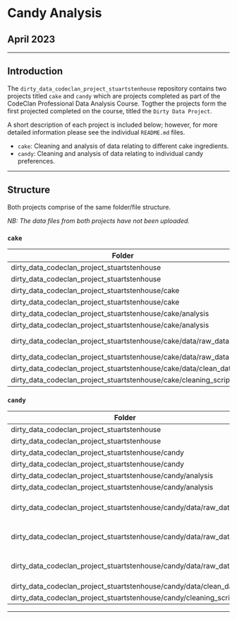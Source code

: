 # Candy Analysis

## April 2023

------------------------------------------------------------------------

## Introduction

The `dirty_data_codeclan_project_stuartstenhouse` repository contains two projects titled `cake` and `candy` which are projects completed as part of the CodeClan Professional Data Analysis Course. Togther the projects form the first projected completed on the course, titled the `Dirty Data Project`.

A short description of each project is included below; however, for more detailed information please see the individual `README.md` files.

-   `cake`: Cleaning and analysis of data relating to different cake ingredients.
-   `candy`: Cleaning and analysis of data relating to individual candy preferences.

------------------------------------------------------------------------

## Structure

Both projects comprise of the same folder/file structure.

*NB: The data files from both projects have not been uploaded.*

### `cake`

| **Folder**                                                       | **File Name**              |
|-------------------------------------------------|-----------------------|
| dirty_data_codeclan_project_stuartstenhouse                      | README.md                  |
| dirty_data_codeclan_project_stuartstenhouse                      | .gitignore                 |
| dirty_data_codeclan_project_stuartstenhouse/cake                 | cake.Rproj                 |
| dirty_data_codeclan_project_stuartstenhouse/cake                 | README.md                  |
| dirty_data_codeclan_project_stuartstenhouse/cake/analysis        | analysis.Rmd               |
| dirty_data_codeclan_project_stuartstenhouse/cake/analysis        | analysis.nb.html           |
| dirty_data_codeclan_project_stuartstenhouse/cake/data/raw_data   | cake-ingredients-1961.csv  |
| dirty_data_codeclan_project_stuartstenhouse/cake/data/raw_data   | cake_ingredient_code.csv   |
| dirty_data_codeclan_project_stuartstenhouse/cake/data/clean_data | cake_ingredients_clean.csv |
| dirty_data_codeclan_project_stuartstenhouse/cake/cleaning_script | cleaning.R                 |

### `candy`

| **Folder**                                                        | **File Name**               |
|-------------------------------------------------|----------------------|
| dirty_data_codeclan_project_stuartstenhouse                       | README.md                   |
| dirty_data_codeclan_project_stuartstenhouse                       | .gitignore                  |
| dirty_data_codeclan_project_stuartstenhouse/candy                 | candy.Rproj                 |
| dirty_data_codeclan_project_stuartstenhouse/candy                 | README.md                   |
| dirty_data_codeclan_project_stuartstenhouse/candy/analysis        | analysis.Rmd                |
| dirty_data_codeclan_project_stuartstenhouse/candy/analysis        | analysis.nb.html            |
| dirty_data_codeclan_project_stuartstenhouse/candy/data/raw_data   | boing-boing-candy-2015.xlsx |
| dirty_data_codeclan_project_stuartstenhouse/candy/data/raw_data   | boing-boing-candy-2016.xlsx |
| dirty_data_codeclan_project_stuartstenhouse/candy/data/raw_data   | boing-boing-candy-2017.xlsx |
| dirty_data_codeclan_project_stuartstenhouse/candy/data/clean_data | candy_clean.csv             |
| dirty_data_codeclan_project_stuartstenhouse/candy/cleaning_script | cleaning.R                  |

------------------------------------------------------------------------
